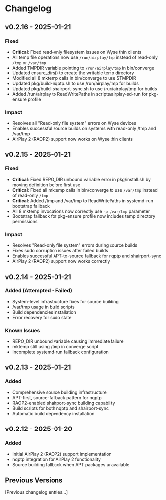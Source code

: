 # Changelog

## v0.2.16 - 2025-01-21
### Fixed
- **Critical**: Fixed read-only filesystem issues on Wyse thin clients
- All temp file operations now use `/run/airplay/tmp` instead of read-only `/tmp` or `/var/tmp`
- Added TMPDIR variable pointing to `/run/airplay/tmp` in bin/converge
- Updated ensure_dirs() to create the writable temp directory
- Modified all 8 mktemp calls in bin/converge to use $TMPDIR
- Updated pkg/build-nqptp.sh to use /run/airplay/tmp for builds
- Updated pkg/build-shairport-sync.sh to use /run/airplay/tmp for builds
- Added /run/airplay to ReadWritePaths in scripts/airplay-sd-run for pkg-ensure profile

### Impact
- Resolves all "Read-only file system" errors on Wyse devices
- Enables successful source builds on systems with read-only /tmp and /var/tmp
- AirPlay 2 (RAOP2) support now works on Wyse thin clients

## v0.2.15 - 2025-01-21
### Fixed
- **Critical**: Fixed REPO_DIR unbound variable error in pkg/install.sh by moving definition before first use
- **Critical**: Fixed all mktemp calls in bin/converge to use `/var/tmp` instead of read-only `/tmp`
- **Critical**: Added /tmp and /var/tmp to ReadWritePaths in systemd-run bootstrap fallback
- All 8 mktemp invocations now correctly use `-p /var/tmp` parameter
- Bootstrap fallback for pkg-ensure profile now includes temp directory permissions

### Impact
- Resolves "Read-only file system" errors during source builds
- Fixes sudo corruption issues after failed builds
- Enables successful APT-to-source fallback for nqptp and shairport-sync
- AirPlay 2 (RAOP2) support now works correctly

## v0.2.14 - 2025-01-21
### Added (Attempted - Failed)
- System-level infrastructure fixes for source building
- /var/tmp usage in build scripts
- Build dependencies installation
- Error recovery for sudo state

### Known Issues
- REPO_DIR unbound variable causing immediate failure
- mktemp still using /tmp in converge script
- Incomplete systemd-run fallback configuration

## v0.2.13 - 2025-01-21
### Added
- Comprehensive source building infrastructure
- APT-first, source-fallback pattern for nqptp
- RAOP2-enabled shairport-sync building capability
- Build scripts for both nqptp and shairport-sync
- Automatic build dependency installation

## v0.2.12 - 2025-01-20
### Added
- Initial AirPlay 2 (RAOP2) support implementation
- nqptp integration for AirPlay 2 functionality
- Source building fallback when APT packages unavailable

## Previous Versions
[Previous changelog entries...]

